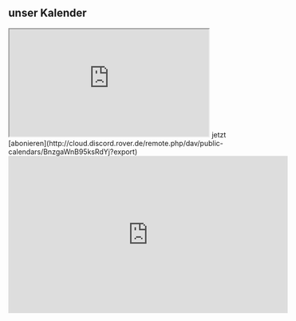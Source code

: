 ## unser Kalender

<iframe width="400" height="215" src="http://cloud.discord.rover.de/apps/calendar/embed/BnzgaWnB95ksRdYj"></iframe>
jetzt [abonieren](http://cloud.discord.rover.de/remote.php/dav/public-calendars/BnzgaWnB95ksRdYj?export)

<iframe width="560" height="315" src="https://www.youtube.com/embed/dQw4w9WgXcQ?controls=0" title="YouTube video player" frameborder="0" allow="accelerometer; autoplay; clipboard-write; encrypted-media; gyroscope; picture-in-picture" allowfullscreen></iframe>
